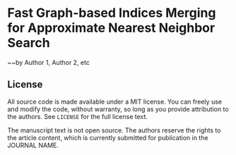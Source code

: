 # Fast Graph-based Indices Merging for Approximate Nearest Neighbor Search

~~by
Author 1,
Author 2,
etc

## License

All source code is made available under a MIT license. You can freely
use and modify the code, without warranty, so long as you provide attribution
to the authors. See `LICENSE` for the full license text.

The manuscript text is not open source. The authors reserve the rights to the
article content, which is currently submitted for publication in the
JOURNAL NAME.
